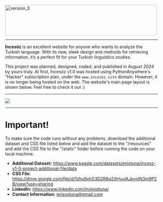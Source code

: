 <img width="500" height="100" alt="version_3" src="https://github.com/user-attachments/assets/e50fb9f6-a07a-491a-8f67-6f7783cce340" />

---

**İncesöz** is an excellent website for anyone who wants to analyze the Turkish language. With its new, sleek design and methods for retrieving information, it’s a perfect fit for your Turkish linguistics studies. 

This project was planned, designed, coded, and published in *August 2024* by yours truly. At first, İncesöz v1.0 was hosted using PythonAnywhere's "Hacker" subscription plan, under the `www.incesöz.site` domain. However, it is no longer being hosted on the web. The website's main page layout is shown below. Feel free to check it out :)

---

<img src="https://github.com/user-attachments/assets/a3fa517d-e455-4565-913f-f61e144b4d3a">

---

**<h1>Important!</h1>** 
  To make sure the code runs without any problems, download the additional dataset and CSS file listed below and add the dataset to the "/resources" and add the CSS file to the "/static" folder before running the code on your local machine.

* **Additional Dataset:** https://www.kaggle.com/datasets/enistuna/incesz-v1-0-project-additional-file/data
* **CSS File:** https://drive.google.com/file/d/1zhu9xhO3D2R8q2XHvulAJpvsIN3m9P2B/view?usp=sharing
* **LinkedIn:** https://www.linkedin.com/in/enistuna/
* **Contact Information:** enissstuna@gmail.com
